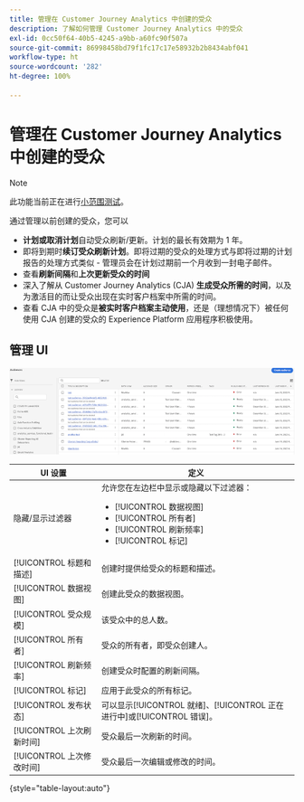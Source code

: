 ```yaml
---
title: 管理在 Customer Journey Analytics 中创建的受众
description: 了解如何管理 Customer Journey Analytics 中的受众
exl-id: 0cc50f64-40b5-4245-a9bb-a60fc90f507a
source-git-commit: 86998458bd79f1fc17c17e58932b2b8434abf041
workflow-type: ht
source-wordcount: '282'
ht-degree: 100%

---
```


# 管理在 Customer Journey Analytics 中创建的受众

>[!NOTE]
>
>此功能当前正在进行[小范围测试](/help/release-notes/releases.md)。

通过管理以前创建的受众，您可以

* **计划或取消计划**&#x200B;自动受众刷新/更新。计划的最长有效期为 1 年。
* 即将到期时&#x200B;**续订受众刷新计划**。即将过期的受众的处理方式与即将过期的计划报告的处理方式类似 - 管理员会在计划过期前一个月收到一封电子邮件。
* 查看&#x200B;**刷新间隔**&#x200B;和&#x200B;**上次更新受众的时间**
* 深入了解从 Customer Journey Analytics (CJA) **生成受众所需的时间**，以及为激活目的而让受众出现在实时客户档案中所需的时间。
* 查看 CJA 中的受众是&#x200B;**被实时客户档案主动使用**，还是（理想情况下）被任何使用 CJA 创建的受众的 Experience Platform 应用程序积极使用。

## 管理 UI

![](assets/manage.png)

| UI 设置 | 定义 |
| --- | --- |
| 隐藏/显示过滤器 | 允许您在左边栏中显示或隐藏以下过滤器： <ul><li>[!UICONTROL 数据视图]</li><li>[!UICONTROL 所有者]</li><li>[!UICONTROL 刷新频率]</li><li>[!UICONTROL 标记]</li></ul> |
| [!UICONTROL 标题和描述] | 创建时提供给受众的标题和描述。 |
| [!UICONTROL 数据视图] | 创建此受众的数据视图。 |
| [!UICONTROL 受众规模] | 该受众中的总人数。 |
| [!UICONTROL 所有者] | 受众的所有者，即受众创建人。 |
| [!UICONTROL 刷新频率] | 创建受众时配置的刷新间隔。 |
| [!UICONTROL 标记] | 应用于此受众的所有标记。 |
| [!UICONTROL 发布状态] | 可以显示[!UICONTROL 就绪]、[!UICONTROL 正在进行中]或[!UICONTROL 错误]。 |
| [!UICONTROL  上次刷新时间] | 受众最后一次刷新的时间。 |
| [!UICONTROL 上次修改时间] | 受众最后一次编辑或修改的时间。 |

{style=&quot;table-layout:auto&quot;}
